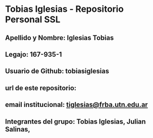 # Tobias Iglesias - Repositorio Personal SSL

## Apellido y Nombre: Iglesias Tobias

## Legajo: 167-935-1

## Usuario de Github: tobiasiglesias

## url de este repositorio: 

## email institucional: tiglesias@frba.utn.edu.ar

## Integrantes del grupo: Tobias Iglesias, Julian Salinas, 